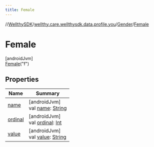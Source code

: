 ```yaml
---
title: Female
---
```

//[WellthySDK](../../../../index.html)/[wellthy.care.wellthysdk.data.profile.you](../../index.html)/[Gender](../index.html)/[Female](index.html)



# Female



[androidJvm]\
[Female](index.html)("f")



## Properties


| Name | Summary |
|---|---|
| [name](../-male/index.html#-372974862%2FProperties%2F-1123460525) | [androidJvm]<br>val [name](../-male/index.html#-372974862%2FProperties%2F-1123460525): [String](https://kotlinlang.org/api/latest/jvm/stdlib/kotlin/-string/index.html) |
| [ordinal](../-male/index.html#-739389684%2FProperties%2F-1123460525) | [androidJvm]<br>val [ordinal](../-male/index.html#-739389684%2FProperties%2F-1123460525): [Int](https://kotlinlang.org/api/latest/jvm/stdlib/kotlin/-int/index.html) |
| [value](../value.html) | [androidJvm]<br>val [value](../value.html): [String](https://kotlinlang.org/api/latest/jvm/stdlib/kotlin/-string/index.html) |

